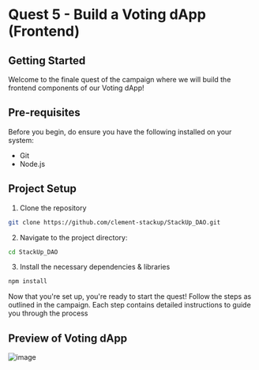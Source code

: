 # Quest 5 - Build a Voting dApp (Frontend) 

## Getting Started

Welcome to the finale quest of the campaign where we will build the frontend components of our Voting dApp!

## Pre-requisites

Before you begin, do ensure you have the following installed on your system:

- Git
- Node.js

## Project Setup 

1. Clone the repository
```bash
git clone https://github.com/clement-stackup/StackUp_DAO.git
```

2. Navigate to the project directory:
```bash
cd StackUp_DAO
```

3. Install the necessary dependencies & libraries
```bash
npm install
```

Now that you're set up, you're ready to start the quest! Follow the steps as outlined in the campaign. Each step contains detailed instructions to guide you through the process

## Preview of Voting dApp

![image](https://github.com/clement-stackup/StackUp_DAO/assets/120361535/54938880-5767-4510-8601-b83be6328631)

